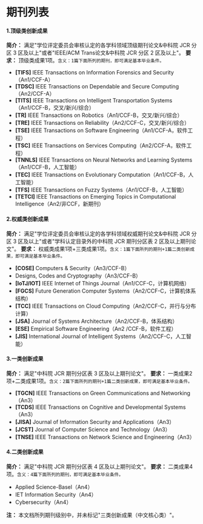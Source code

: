 # 期刊列表

#### 1.顶级类创新成果

**简介：** 满足"学位评定委员会审核认定的各学科领域顶级期刊论文&中科院 JCR 分区 3 区及以上"或者"IEEE/ACM Trans论文&中科院 JCR 分区 2 区及以上"。
**要求：** 顶级类成果1项。`含义：1篇下面所列的期刊，即可满足基本毕业条件。`

- **[TIFS]** IEEE Transactions on Information Forensics and Security（An1/CCF-A）
- **[TDSC]** IEEE Transactions on Dependable and Secure Computing（An2/CCF-A）
- **[TITS]** IEEE Transactions on Intelligent Transportation Systems（An1/CCF-B，交叉/新兴/综合）
- **[TR]** IEEE Transactions on Robotics（An1/CCF-B，交叉/新兴/综合）
- **[TRE]** IEEE Transactions on Reliability（An2/CCF-C，交叉/新兴/综合）
- **[TSE]** IEEE Transactions on Software Engineering（An1/CCF-A，软件工程）
- **[TSC]** IEEE Transactions on Services Computing（An2/CCF-A，软件工程）
- **[TNNLS]** IEEE Transactions on Neural Networks and Learning Systems（An1/CCF-B，人工智能）
- **[TEC]** IEEE Transactions on Evolutionary Computation（An1/CCF-B，人工智能）
- **[TFS]** IEEE Transactions on Fuzzy Systems（An1/CCF-B，人工智能）
- **[TETCI]** IEEE Transactions on Emerging Topics in Computational Intelligence（An2/非CCF，新期刊）



#### 2.权威类创新成果

**简介：** 满足"学位评定委员会审核认定的各学科领域权威期刊论文&中科院 JCR 分区 3 区及以上"或者"学科认定目录外的中科院 JCR 期刊分区表 2 区及以上期刊论文"。
**要求：** 权威类成果1项+三类成果1项。`含义：1篇下面所列的期刊+1篇二类创新成果，即可满足基本毕业条件。`

- **[COSE]** Computers & Security（An3/CCF-B）
- Designs, Codes and Cryptography（An3/CCF-B）
- **[IoTJ/IOT]** IEEE Internet of Things Journal（An1/CCF-C，计算机网络）
- **[FGCS]** Future Generation Computer Systems（An2/CCF-C，计算机体系结构）
- **[TCC]** IEEE Transactions on Cloud Computing（An2/CCF-C，并行与分布计算）
- **[JSA]** Journal of Systems Architecture（An2/CCF-B，体系结构）
- **[ESE]** Empirical Software Engineering（An2 /CCF-B，软件工程）
- **[JIS]** International Journal of Intelligent Systems（An2/CCF-C，人工智能）



#### 3.一类创新成果

**简介：** 满足"中科院 JCR 期刊分区表 3 区及以上期刊论文"。
**要求：** 一类成果2项+二类成果1项。`含义：2篇下面所列的期刊+1篇二类创新成果，即可满足基本毕业条件。`

- **[TGCN]** IEEE Transactions on Green Communications and Networking（An3）
- **[TCDS]** IEEE Transactions on Cognitive and Developmental Systems（An3）
- **[JISA]** Journal of Information Security and Applications（An3）
- **[JCST]** Journal of Computer Science and Technology（An3）
- **[TNSE]** IEEE Transactions on Network Science and Engineering（An3）



#### 4.二类创新成果

**简介：** 满足"中科院 JCR 期刊分区表 4 区及以上期刊论文"。
**要求：** 二类成果4项。`含义：4篇下面所列的期刊，即可满足基本毕业条件。`

- Applied Science-Basel（An4）
- IET Information Security（An4）
- Cybersecurity（An4）



**注：** 本文档所列期刊级别中，并未标记"三类创新成果（中文核心类）"。
